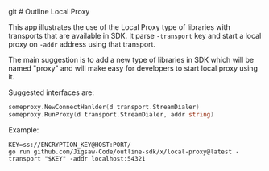 git # Outline Local Proxy

This app illustrates the use of the Local Proxy type of libraries with transports that are available in SDK.
It parse `-transport` key and start a local proxy on `-addr` address using that transport.

The main suggestion is to add a new type of libraries in SDK which will be named "proxy" and will make easy for 
developers to start local proxy using it.

Suggested interfaces are:
```Go
someproxy.NewConnectHanlder(d transport.StreamDialer)
someproxy.RunProxy(d transport.StreamDialer, addr string)
```

Example:
```
KEY=ss://ENCRYPTION_KEY@HOST:PORT/
go run github.com/Jigsaw-Code/outline-sdk/x/local-proxy@latest -transport "$KEY" -addr localhost:54321
```
